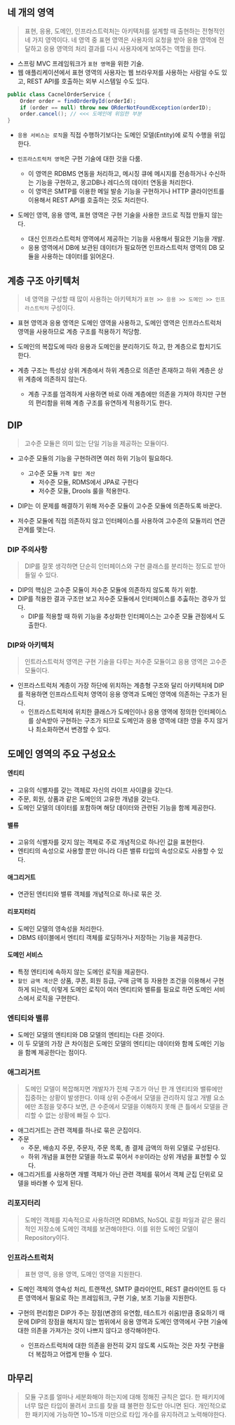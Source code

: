 ## 네 개의 영역

> 표현, 응용, 도메인, 인프라스트럭처는 아키텍처를 설계할 때 출현하는 전형적인 네 가지 영역이다. 네 영역 중 표현 영역은 사용자의 요청을 받아 응용 영역에 전달하고 응용 영역의 처리 결과를 다시 사용자에게 보여주는 역할을 한다.

- 스프링 MVC 프레임워크가 `표현 영역`을 위한 기술.
- 웹 애플리케이션에서 표현 영역의 사용자는 웹 브라우저를 사용하는 사람일 수도 있고,  REST API를 호출하는 외부 시스템일 수도 있다.

```java
public class CacnelOrderService {
    Order order = findOrderById(orderId);
    if (order == null) throw new ORderNotFoundException(orderID);
    order.cancel(); // <<< 도메인에 위임한 부분
}
```

- `응용 서비스는 로직`을 직접 수행하기보다는 도메인 모델(Entity)에 로직 수행을 위임한다.

- `인프라스트럭처 영역`은 구현 기술에 대한 것을 다룸.
  + 이 영역은 RDBMS 연동을 처리하고, 메시징 큐에 메시지를 전송하거나 수신하는 기능을 구현하고, 몽고DB나 레디스의 데이터 연동을 처리한다.
  + 이 영역은 SMTP를 이용한 메일 발송 기능을 구현하거나 HTTP 클라이언트를 이용해서 REST API를 호출하는 것도 처리한다.

- 도메인 영역, 응용 영역, 표현 영역은 구현 기술을 사용한 코드로 직접 만들지 않는다.
  + 대신 인프라스트럭처 영역에서 제공하는 기능을 사용해서 필요한 기능을 개발.
  + 응용 영역에서 DB에 보관된 데이터가 필요하면 인프라스트럭처 영역의 DB 모듈을 사용하는 데이터를 읽어온다.

## 계층 구조 아키텍처
> 네 영역을 구성할 때 많이 사용하는 아키텍처가 `표현 >> 응용 >> 도메인 >> 인프라스트럭처` 구성이다.

- 표현 영역과 응용 영역은 도메인 영역을 사용하고, 도메인 영역은 인프라스트럭처 영역을 사용하므로 계층 구조를 적용하기 적당함.

- 도메인의 복잡도에 따라 응용과 도메인을 분리하기도 하고, 한 계층으로 합치기도 한다.
- 계층 구조는 특성상 상위 계층에서 하위 계층으로 의존만 존재하고 하위 계층은 상위 계층에 의존하지 않는다.
  + 계층 구조를 엄격하게 사용하면 바로 아래 계층에만 의존을 가져야 하지만 구현의 편리함을 위해 계층 구조를 유연하게 적용하기도 한다.


## DIP
> 고수준 모듈은 의미 있는 단일 기능을 제공하는 모듈이다. 

- 고수준 모듈의 기능을 구현하려면 여러 하위 기능이 필요하다.
  + 고수준 모듈 `가격 할인 계산`
    * 저수준 모듈, RDMS에서 JPA로 구한다
    * 저수준 모듈, Drools 룰을 적용한다.

- DIP는 이 문제를 해결하기 위해 저수준 모듈이 고수준 모듈에 의존하도록 바꾼다.
- 저수준 모듈에 직접 의존하지 않고 인터페이스를 사용하여 고수준의 모듈끼리 연관관계를 맺는다.


###  DIP 주의사항
> DIP를 잘못 생각하면 단순히 인터페이스와 구현 클래스를 분리하는 정도로 받아들일 수 있다.
- DIP의 핵심은 고수준 모듈이 저수준 모듈에 의존하지 않도록 하기 위함.
- DIP를 적용한 결과 구조만 보고 저수준 모듈에서 인터페이스를 추춣하는 경우가 있다.
  + DIP를 적용할 때 하위 기능을 추상화한  인터페이스는 고수준 모듈 관점에서 도출한다.

### DIP와 아키텍처
> 인트라스트럭처 영역은 구현 기술을 다루는 저수준 모듈이고 응용 영역은 고수준 모듈이다.

- 인프라스트럭처 계층이 가장 하단에 위치하는 계층형 구조와 달리 아키텍처에 DIP를 적용하면 인프라스트럭처 영역이 응용 영역과 도메인 영역에 의존하는 구조가 된다.
  + 인프라스트럭처에 위치한 클래스가 도메인이나 응용 영역에 정의한 인터페이스를 상속받아 구현하는 구조가 되므로 도메인과 응용 영역에 대한 영을 주지 않거나 최소화하면서 변경할 수 있다.  

## 도메인 영역의 주요 구성요소

#### 엔티티
- 고유의 식별자를 갖는 객체로 자신의 라이프 사이클을 갖는다.
- 주문, 회원, 상품과 같은 도메인의 고유한 개념을 갖는다.
- 도메인 모델의 데이터를 포함하며 해당 데이터와 관련된 기능을 함께 제공한다.

#### 밸류
- 고유의 식별자를 갖지 않는 객체로 주로 개념적으로 하나인 값을 표현한다.
- 엔티티의 속성으로 사용할 뿐만 아니라 다른 밸류 타입의 속성으로도 사용할 수 있다.

#### 애그리거트
- 연관된 엔티티와 밸류 객체를 개념적으로 하나로 묶은 것.

#### 리포지터리
- 도메인 모델의 영속성을 처리한다.
- DBMS 테이블에서 엔티티 객체를 로딩하거나 저장하는 기능을 제공한다.

#### 도메인 서비스
- 특정 엔티티에 속하지 않는 도메인 로직을 제공한다.
- `할인 금액 계산`은 상품, 쿠폰, 회원 등급, 구매 금액 등 자용한 조건을 이용해서 구현하게 되는데, 이렇게 도메인 로직이 여러 엔티티와 밸류를 필요로 하면 도메인 서비스에서 로직을 구현한다.

### 엔티티와 밸류
- 도메인 모델의 엔티티와 DB 모델의 엔티티는 다른 것이다. 
- 이 두 모델의 가장 큰 차이점은 도메인 모델의 엔티티는 데이터와 함께 도메인 기능을 함꼐 제공한다는 점이다.


### 애그리거트
> 도메인 모델이 복잡해지면 개발자가 전체 구조가 아닌 한 개 엔티티와 밸류에만 집중하는 상황이 발생한다. 이때 상위 수준에서 모델을 관리하지 않고 개별 요소에만 초점을 맞추다 보면, 큰 수준에서 모델을 이해하지 못해 큰 틀에서 모델을 관리할 수 없는 상황에 빠질 수 있다.

- 애그리거트는 관련 객체를 하나로 묶은 군집이다.
- 주문
  + 주문, 배송지 주문, 주문자, 주문 목록, 총 결제 금액의 하위 모델로 구성된다.
  + 하위 개념을 표현한 모델을 하노로 묶어서 `주문`이라는 상위 개념을 표현할 수 있다.
- 애그리거트를 사용하면 개별 객체가 아닌 관련 객체를 묶어서 객체 군집 단위로 모델을 바라볼 수 있게 된다.

### 리포지터리
> 도메인 객체를 지속적으로 사용하려면 RDBMS, NoSQL 로컬 파일과 같은 물리적인 저장소에 도메인 객체를 보관해야한다. 이를 위한 도메인 모델이 Repository이다.

### 인프라스트럭처
> 표현 영역, 응용 영역, 도메인 영역을 지원한다.

- 도메인 객체의 영속성 처리, 트랜잭션, SMTP 클라이언트, REST 클라이언트 등 다른 영역에서 필요로 하는 프레임워크, 구현 기술, 보조 기능을 지원한다.

- 구현의 편리함은 DIP가 주는 장점(변경의 유연함, 테스트가 쉬움)만큼 중요하기 때문에 DIP의 장점을 해치지 않는 범위에서 응용 영역과 도메인 영역에서 구현 기술에 대한 의존을 가져가는 것이 나쁘지 않다고 생각해야한다.
  + 인프라스트럭처에 대한 의존을 완전히 갖지 않도록 시도하는 것은 자칫 구현을 더 복잡하고 어렵게 만들 수 있다.

## 마무리
> 모듈 구조를 얼마나 세분화해야 하는지에 대해 정해진 규칙은 없다. 한 패키지에 너무 많은 타입이 몰려서 코드를 찾을 떄 불편한 정도만 아니면 된다. 개인적으로 한 패키지에 가능하면 10~15개 미만으로 타입 개수를 유지하려고 노력해야한다.